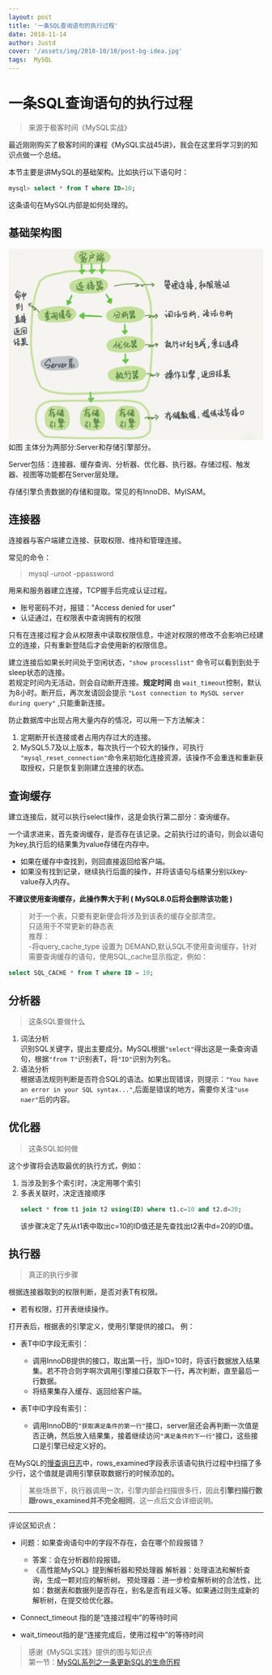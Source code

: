 ```yaml
---
layout: post
title: '一条SQL查询语句的执行过程'
date: 2018-11-14
author: Justd
cover: '/assets/img/2018-10/10/post-bg-idea.jpg'
tags:  MySQL  
---
```

# 一条SQL查询语句的执行过程   

>来源于极客时间《MySQL实战》  

最近刚刚购买了极客时间的课程《MySQL实战45讲》，我会在这里将学习到的知识点做一个总结。   

本节主要是讲MySQL的基础架构。比如执行以下语句时：
```SQL  
mysql> select * from T where ID=10;
```   
这条语句在MySQL内部是如何处理的。


## 基础架构图

![](/assets/img/2018-11/20/mysql1.png)    
如图 主体分为两部分:Server和存储引擎部分。

Server包括：连接器、缓存查询、分析器、优化器、执行器。存储过程、触发器、视图等功能都在Server层处理。   

存储引擎负责数据的存储和提取。常见的有InnoDB、MyISAM。


## 连接器   

连接器与客户端建立连接、获取权限、维持和管理连接。

  
 常见的命令：
 > mysql -uroot -ppassword      

 用来和服务器建立连接，TCP握手后完成认证过程。
 - 账号密码不对，报错："Access denied for user"
 - 认证通过，在权限表中查询拥有的权限    

只有在连接过程才会从权限表中读取权限信息，中途对权限的修改不会影响已经建立的连接，只有重新登陆后才会使用新的权限信息。

建立连接后如果长时间处于空闲状态，``"show processlist"``  命令可以看到到处于sleep状态的连接。   
若规定时间内无活动，则会自动断开连接。**规定时间** 由 ``wait_timeout``控制，默认为8小时。断开后，再次发请回会提示   `"Lost connection to MySQL server during query"` ,只能重新连接。   

防止数据库中出现占用大量内存的情况，可以用一下方法解决：   
1. 定期断开长连接或者占用内存过大的连接。
2. MySQL5.7及以上版本，每次执行一个较大的操作，可执行 `"mysql_reset_connection"`命令来初始化连接资源，该操作不会重连和重新获取授权，只是恢复到刚建立连接的状态。   
   
 
## 查询缓存   
建立连接后，就可以执行select操作，这是会执行第二部分：查询缓存。   

一个请求进来，首先查询缓存，是否存在该记录。之前执行过的语句，则会以语句为key,执行后的结果集为value存储在内存中。
- 如果在缓存中查找到，则回直接返回给客户端。 
- 如果没有找到记录，继续执行后面的操作，并将该语句与结果分别以key-value存入内存。
  
**不建议使用查询缓存，此操作弊大于利  ( MySQL8.0后将会删除该功能 )**    
>对于一个表，只要有更新便会将涉及到该表的缓存全部清空。   
只适用于不常更新的静态表   
推荐：   
   -将query_cache_type 设置为 DEMAND,默认SQL不使用查询缓存，针对需要查询缓存的语句，使用SQL_cache显示指定，例如：   
 ```sql
select SQL_CACHE * from T where ID = 10;
```

## 分析器    
>这条SQL要做什么    

1. 词法分析   
识别SQL关键字，提出主要成分。MySQL根据`"select"`得出这是一条查询语句，根据`"from T"`识别表T，将`"ID"`识别为列名。   
2. 语法分析    
根据语法规则判断是否符合SQL的语法。如果出现错误，则提示：`"You have an error in your SQL syntax..."`,后面是错误的地方，需要你关注`"use naer"`后的内容。  

## 优化器
>这条SQL如何做   

这个步骤将会选取最优的执行方式，例如：   
1. 当涉及到多个索引时，决定用哪个索引   
2. 多表关联时，决定连接顺序
    ```sql
    select * from t1 join t2 using(ID) where t1.c=10 and t2.d=20;
    ```
    该步骤决定了先从t1表中取出c=10的ID值还是先查找出t2表中d=20的ID值。

## 执行器    
>真正的执行步骤

根据连接器取到的权限判断，是否对表T有权限。    
- 若有权限，打开表继续操作。

打开表后，根据表的引擎定义，使用引擎提供的接口。
例：
- 表T中ID字段无索引：    
    - 调用InnoDB提供的接口，取出第一行，当ID=10时，将该行数据放入结果集。若不符合则字啊次调用引擎接口获取下一行，再次判断，直至最后一行数据。
    - 将结果集存入缓存、返回给客户端。
  
- 表T中ID字段有索引：
    - 调用InnoDB的`"获取满足条件的第一行"`接口，server层还会再判断一次值是否正确，然后放入结果集，接着继续访问`"满足条件的下一行"`接口，这些接口是引擎已经定义好的。
  
在MySQL的[慢查询日志](https://justde.github.io/2018/09/25/MySQL-analysis.html)中，rows_examined字段表示该语句执行过程中扫描了多少行，这个值就是调用引擎获取数据行的时候添加的。
>某些场景下，执行器调用一次，引擎内部会扫描很多行，因此**引擎扫描行数跟rows_examined并不完全相同**，这一点后文会详细说明。



----   
评论区知识点：     
- 问题：如果查询语句中的字段不存在，会在哪个阶段报错？    
    - 答案：会在分析器阶段报错。
    - 《高性能MySQL》提到解析器和预处理器
解析器：处理语法和解析查询，生成一颗对应的解析树。
预处理器：进一步检查解析树的合法性，比如：数据表和数据列是否存在，别名是否有歧义等。如果通过则生成新的解析树，在提交给优化器。

- Connect_timeout 指的是“连接过程中”的等待时间
- wait_timeout指的是“连接完成后，使用过程中”的等待时间    
  
>感谢《MySQL实践》提供的图与知识点    
第一节：[MySQL系列之一条更新SQL的生命历程](https://justde.github.io/2018/11/14/MySQL-select.html)